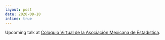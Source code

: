 ```yaml
---
layout: post
date: 2020-09-10
inline: true
---
```


Upcoming talk at [Coloquio Virtual de la Asociación Mexicana de Estadística](https://www.coloquio.amestad.mx/).
